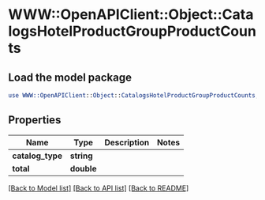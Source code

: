# WWW::OpenAPIClient::Object::CatalogsHotelProductGroupProductCounts

## Load the model package
```perl
use WWW::OpenAPIClient::Object::CatalogsHotelProductGroupProductCounts;
```

## Properties
Name | Type | Description | Notes
------------ | ------------- | ------------- | -------------
**catalog_type** | **string** |  | 
**total** | **double** |  | 

[[Back to Model list]](../README.md#documentation-for-models) [[Back to API list]](../README.md#documentation-for-api-endpoints) [[Back to README]](../README.md)


